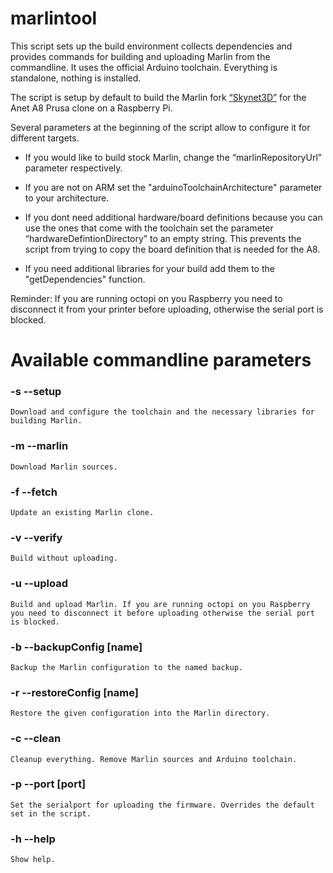 # marlintool

This script sets up the build environment collects dependencies and provides commands for building and uploading Marlin from the commandline. It uses the official Arduino toolchain. Everything is standalone, nothing is installed.

The script is setup by default to build the Marlin fork [“Skynet3D”](https://github.com/SkyNet3D/Marlin) for the Anet A8 Prusa clone on a Raspberry Pi.

Several parameters at the beginning of the script allow to configure it for different targets.

- If you would like to build stock Marlin, change the “marlinRepositoryUrl” parameter respectively.

- If you are not on ARM set the "arduinoToolchainArchitecture" parameter to your architecture.

- If you dont need additional hardware/board definitions because you can use the ones that come with the toolchain set the parameter “hardwareDefintionDirectory” to an empty string. This prevents the script from trying to copy the board definition that is needed for the A8.

- If you need additional libraries for your build add them to the "getDependencies" function.

Reminder: If you are running octopi on you Raspberry you need to disconnect it from your printer before uploading, otherwise the serial port is blocked.



Available commandline parameters
=======================
### -s --setup

	Download and configure the toolchain and the necessary libraries for building Marlin.

### -m --marlin

	Download Marlin sources.

### -f  --fetch
	Update an existing Marlin clone.

### -v --verify

	Build without uploading.

### -u --upload

	Build and upload Marlin. If you are running octopi on you Raspberry
	you need to disconnect it before uploading otherwise the serial port is blocked.

### -b --backupConfig [name]

	Backup the Marlin configuration to the named backup.


### -r --restoreConfig [name]

	Restore the given configuration into the Marlin directory.

### -c --clean

	Cleanup everything. Remove Marlin sources and Arduino toolchain.

### -p --port [port]

	Set the serialport for uploading the firmware. Overrides the default set in the script.

### -h --help

	Show help.
